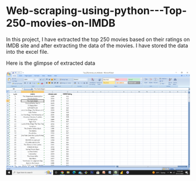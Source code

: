 # Web-scraping-using-python---Top-250-movies-on-IMDB
In this project, I have extracted the top 250 movies based on their ratings on IMDB site and after extracting the data of the movies. I have stored the data into the excel file.

<p>Here is the glimpse of extracted data</p>
<img src="https://github.com/ayush-206/Web-scraping-using-python---Top-250-movies-on-IMDB/blob/main/Top_250_movies(IMDB).jpg" alt="top_250_movies_on IMDB">
